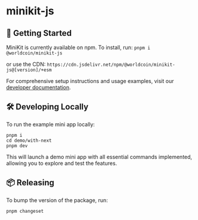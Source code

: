 # minikit-js

## 🚀 Getting Started

MiniKit is currently available on npm. To install, run:
`pnpm i @worldcoin/minikit-js`

or use the CDN:
`https://cdn.jsdelivr.net/npm/@worldcoin/minikit-js@[version]/+esm`

For comprehensive setup instructions and usage examples, visit our [developer documentation](https://docs.world.org/mini-apps).

## 🛠 ️Developing Locally

To run the example mini app locally:

```
pnpm i
cd demo/with-next
pnpm dev
```
This will launch a demo mini app with all essential commands implemented, allowing you to explore and test the features.


## 📦 Releasing

To bump the version of the package, run:

```
pnpm changeset
```
